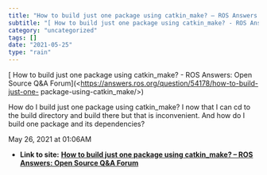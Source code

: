 ```yaml
---
title: "How to build just one package using catkin_make? – ROS Answers: Open Source Q&A Forum"
subtitle: "[ How to build just one package using catkin_make? - ROS Answers: Open Source"
category: "uncategorized"
tags: []
date: "2021-05-25"
type: "rain"
---
```

[ How to build just one package using catkin_make? - ROS Answers: Open Source
Q&A Forum](<https://answers.ros.org/question/54178/how-to-build-just-one-
package-using-catkin_make/>)

How do I build just one package using catkin_make? I now that I can cd to the
build directory and build there but that is inconvenient. And how do I build
one package and its dependencies?

May 26, 2021 at 01:06AM


* **Link to site:** **[How to build just one package using catkin_make? – ROS Answers: Open Source Q&A Forum](None)**